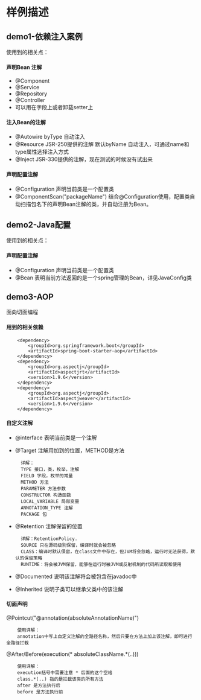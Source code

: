 # 样例描述

## demo1-依赖注入案例
使用到的相关点：
#### 声明Bean 注解
* @Component
* @Service
* @Repository
* @Controller
* 可以用在字段上或者卸载setter上
#### 注入Bean的注解
* @Autowire byType 自动注入
* @Resource JSR-250提供的注解 默认byName 自动注入，可通过name和type属性选择注入方式
* @Inject JSR-330提供的注解，现在测试的时候没有试出来
#### 声明配置注解
* @Configuration 声明当前类是一个配置类
* @ComponentScan("packageName") 结合@Configuration使用，配置类自动扫描包名下的声明Bean注解的类，并自动注册为Bean。

## demo2-Java配置
使用到的相关点：
#### 声明配置注解
* @Configuration 声明当前类是一个配置类
* @Bean 表明当前方法返回的是一个spring管理的Bean，详见JavaConfig类
## demo3-AOP
面向切面编程
#### 用到的相关依赖
        <dependency>
            <groupId>org.springframework.boot</groupId>
            <artifactId>spring-boot-starter-aop</artifactId>
        </dependency>
        <dependency>
            <groupId>org.aspectj</groupId>
            <artifactId>aspectjrt</artifactId>
            <version>1.9.6</version>
        </dependency>
        <dependency>
            <groupId>org.aspectj</groupId>
            <artifactId>aspectjweaver</artifactId>
            <version>1.9.6</version>
        </dependency>
#### 自定义注解
* @interface 表明当前类是一个注解
* @Target 注解用加到的位置，METHOD是方法

        详解：
        TYPE 接口，类，枚举，注解
        FIELD 字段，枚举的常量
        METHOD 方法
        PARAMETER 方法参数
        CONSTRUCTOR 构造函数
        LOCAL_VARIABLE 局部变量
        ANNOTATION_TYPE 注解
        PACKAGE 包
* @Retention 注解保留的位置
        
        详解：RetentionPolicy.
        SOURCE 只在源码级别保留，编译时就会被忽略
        CLASS：编译时默认保留，在class文件中存在，但JVM将会忽略，运行时无法获得，默认的保留策略
        RUNTIME：将会被JVM保留，能够在运行时被JVM或反射机制的代码所读取和使用
* @Documented 说明该注解将会被包含在javadoc中
* @Inherited 说明子类可以继承父类中的该注解

#### 切面声明
@Pointcut("@annotation(absoluteAnnotationName)")
        
        使用详解：
        annotation中写上自定义注解的全路径名称，然后只要在方法上加上该注解，即可进行全路径拦截
@After/Before(execution(* absoluteClassName.*(..)))
        
        使用详解：
        execution括号中需要注意 * 后面的这个空格
        class.*(..) 指的是拦截该类的所有方法
        after 是方法执行后
        before 是方法执行前